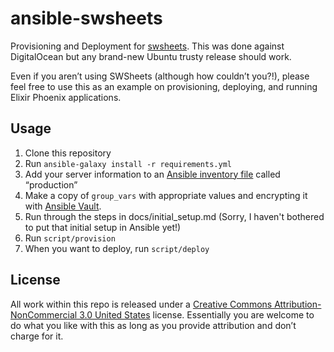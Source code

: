 # ansible-swsheets
Provisioning and Deployment for [swsheets](https://github.com/citizenparker/swsheets). This was done against DigitalOcean but any brand-new Ubuntu trusty release should work.

Even if you aren’t using SWSheets (although how couldn’t you?!), please feel free to use this as an example on provisioning, deploying, and running Elixir Phoenix applications.

## Usage
1. Clone this repository
2. Run `ansible-galaxy install -r requirements.yml`
3. Add your server information to an [Ansible inventory file](http://docs.ansible.com/intro_inventory.html) called “production”
4. Make a copy of `group_vars` with appropriate values and encrypting it with [Ansible Vault](https://docs.ansible.com/playbooks_vault.html).
5. Run through the steps in docs/initial_setup.md (Sorry, I haven't bothered to put that initial setup in Ansible yet!)
6. Run `script/provision`
7. When you want to deploy, run `script/deploy`

## License

All work within this repo is released under a [Creative Commons Attribution-NonCommercial 3.0 United States](https://creativecommons.org/licenses/by-nc/3.0/us/) license. Essentially you are welcome to do what you like with this as long as you provide attribution and don’t charge for it.
